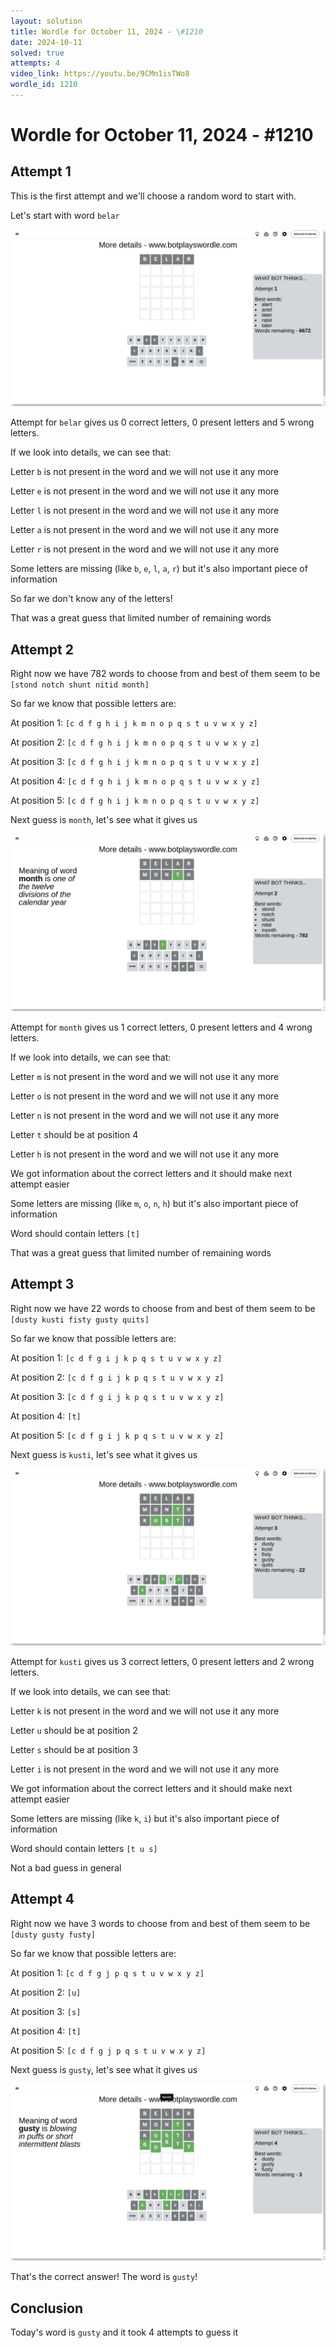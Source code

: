 ```yaml
---
layout: solution
title: Wordle for October 11, 2024 - \#1210
date: 2024-10-11
solved: true
attempts: 4
video_link: https://youtu.be/9CMn1isTWo8
wordle_id: 1210
---
```


# Wordle for October 11, 2024 - \#1210

## Attempt 1

This is the first attempt and we'll choose a random word to start with.

Let's start with word `belar`

![Attempt 1](2024-10-11/attempt-1.png)

Attempt for `belar` gives us 0 correct letters, 0 present letters and 5 wrong letters.

If we look into details, we can see that:

Letter `b` is not present in the word and we will not use it any more

Letter `e` is not present in the word and we will not use it any more

Letter `l` is not present in the word and we will not use it any more

Letter `a` is not present in the word and we will not use it any more

Letter `r` is not present in the word and we will not use it any more

Some letters are missing (like `b`, `e`, `l`, `a`, `r`) but it's also important piece of information

So far we don't know any of the letters!

That was a great guess that limited number of remaining words



## Attempt 2

Right now we have 782 words to choose from and best of them seem to be `[stond notch shunt nitid month]`

So far we know that possible letters are:

At position 1: `[c d f g h i j k m n o p q s t u v w x y z]`

At position 2: `[c d f g h i j k m n o p q s t u v w x y z]`

At position 3: `[c d f g h i j k m n o p q s t u v w x y z]`

At position 4: `[c d f g h i j k m n o p q s t u v w x y z]`

At position 5: `[c d f g h i j k m n o p q s t u v w x y z]`

Next guess is `month`, let's see what it gives us

![Attempt 2](2024-10-11/attempt-2.png)

Attempt for `month` gives us 1 correct letters, 0 present letters and 4 wrong letters.

If we look into details, we can see that:

Letter `m` is not present in the word and we will not use it any more

Letter `o` is not present in the word and we will not use it any more

Letter `n` is not present in the word and we will not use it any more

Letter `t` should be at position 4

Letter `h` is not present in the word and we will not use it any more

We got information about the correct letters and it should make next attempt easier

Some letters are missing (like `m`, `o`, `n`, `h`) but it's also important piece of information

Word should contain letters `[t]`

That was a great guess that limited number of remaining words



## Attempt 3

Right now we have 22 words to choose from and best of them seem to be `[dusty kusti fisty gusty quits]`

So far we know that possible letters are:

At position 1: `[c d f g i j k p q s t u v w x y z]`

At position 2: `[c d f g i j k p q s t u v w x y z]`

At position 3: `[c d f g i j k p q s t u v w x y z]`

At position 4: `[t]`

At position 5: `[c d f g i j k p q s t u v w x y z]`

Next guess is `kusti`, let's see what it gives us

![Attempt 3](2024-10-11/attempt-3.png)

Attempt for `kusti` gives us 3 correct letters, 0 present letters and 2 wrong letters.

If we look into details, we can see that:

Letter `k` is not present in the word and we will not use it any more

Letter `u` should be at position 2

Letter `s` should be at position 3

Letter `i` is not present in the word and we will not use it any more

We got information about the correct letters and it should make next attempt easier

Some letters are missing (like `k`, `i`) but it's also important piece of information

Word should contain letters `[t u s]`

Not a bad guess in general



## Attempt 4

Right now we have 3 words to choose from and best of them seem to be `[dusty gusty fusty]`

So far we know that possible letters are:

At position 1: `[c d f g j p q s t u v w x y z]`

At position 2: `[u]`

At position 3: `[s]`

At position 4: `[t]`

At position 5: `[c d f g j p q s t u v w x y z]`

Next guess is `gusty`, let's see what it gives us

![Attempt 4](2024-10-11/attempt-4.png)

That's the correct answer! The word is `gusty`!

## Conclusion

Today's word is `gusty` and it took 4 attempts to guess it


